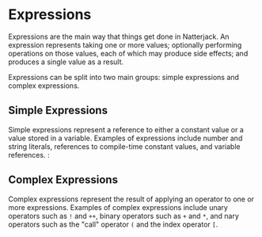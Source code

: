 # Expressions

Expressions are the main way that things get done in Natterjack. An expression represents taking one or more values; optionally performing operations on those values, each of which may produce side effects; and produces a single value as a result.

Expressions can be split into two main groups: simple expressions and complex expressions.

## Simple Expressions

Simple expressions represent a reference to either a constant value or a value stored in a variable. Examples of expressions include number and string literals, references to compile-time constant values, and variable references. :

## Complex Expressions

Complex expressions represent the result of applying an operator to one or more expressions. Examples of complex expressions include unary operators such as `!` and `++`, binary operators such as `+` and `*`, and nary operators such as the "call" operator `(` and the index operator `[`.

